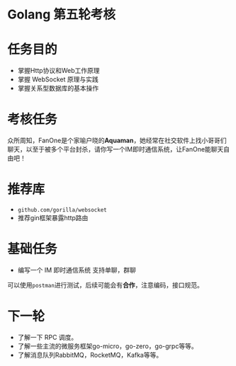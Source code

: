 # Golang 第五轮考核
# 任务目的

- 掌握Http协议和Web工作原理
- 掌握 WebSocket 原理与实践
- 掌握关系型数据库的基本操作

# 考核任务
众所周知，FanOne是个家喻户晓的**Aquaman**，她经常在社交软件上找小哥哥们聊天，以至于被多个平台封杀，请你写一个IM即时通信系统，让FanOne能聊天自由吧！

# 推荐库

- `github.com/gorilla/websocket`
- 推荐gin框架暴露http路由

# 基础任务
- 编写一个 IM 即时通信系统 支持单聊，群聊

可以使用`postman`进行测试，后续可能会有**合作**，注意编码，接口规范。

# 下一轮

- 了解一下 RPC 调度。
- 了解一些主流的微服务框架go-micro，go-zero，go-grpc等等。
- 了解消息队列RabbitMQ，RocketMQ，Kafka等等。

